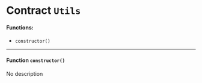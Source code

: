 # Contract `Utils`



#### Functions:
- `constructor()`


---

#### Function `constructor()`
No description




